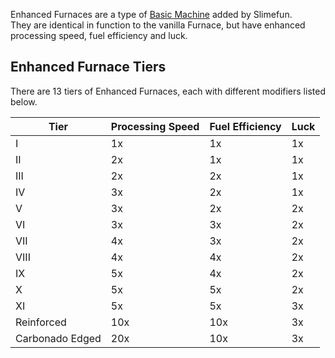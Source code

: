 Enhanced Furnaces are a type of [Basic Machine](https://github.com/Slimefun/Slimefun4/wiki/Basic-Machines) added by Slimefun.<br> They are identical in function to the vanilla Furnace, but have enhanced processing speed, fuel efficiency and luck.

## Enhanced Furnace Tiers
There are 13 tiers of Enhanced Furnaces, each with different modifiers listed below.

| Tier            | Processing Speed | Fuel Efficiency | Luck |
| --------------- | ---------------- | --------------- | ---- |
| I               | 1x               | 1x              | 1x   |
| II              | 2x               | 1x              | 1x   |
| III             | 2x               | 2x              | 1x   |
| IV              | 3x               | 2x              | 1x   |
| V               | 3x               | 2x              | 2x   |
| VI              | 3x               | 3x              | 2x   |
| VII             | 4x               | 3x              | 2x   |
| VIII            | 4x               | 4x              | 2x   |
| IX              | 5x               | 4x              | 2x   |
| X               | 5x               | 5x              | 2x   |
| XI              | 5x               | 5x              | 3x   |
| Reinforced      | 10x              | 10x             | 3x   |
| Carbonado Edged | 20x              | 10x             | 3x   |
